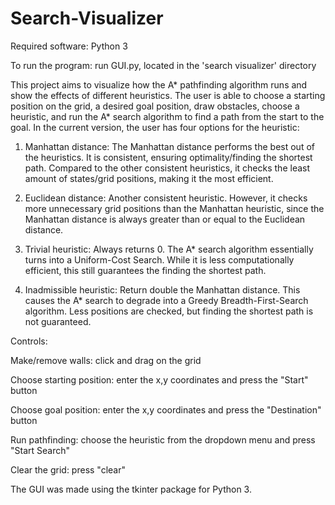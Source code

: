 # Search-Visualizer
Required software: Python 3

To run the program: run GUI.py, located in the 'search visualizer' directory

This project aims to visualize how the A* pathfinding algorithm runs and show the effects of different heuristics. The user is able to choose a starting position on the grid, a desired goal position, draw obstacles, choose a heuristic, and run the A* search algorithm to find a path from the start to the goal. In the current version, the user has four options for the heuristic:

1. Manhattan distance: The Manhattan distance performs the best out of the heuristics. It is consistent, ensuring optimality/finding the shortest path. Compared to the other consistent heuristics, it checks the least amount of states/grid positions, making it the most efficient.

2. Euclidean distance: Another consistent heuristic. However, it checks more unnecessary grid positions than the Manhattan heuristic, since the Manhattan distance is always greater than or equal to the Euclidean distance.

3. Trivial heuristic: Always returns 0. The A* search algorithm essentially turns into a Uniform-Cost Search. While it is less computationally efficient, this still guarantees the finding the shortest path.

4. Inadmissible heuristic: Return double the Manhattan distance. This causes the A* search to degrade into a Greedy Breadth-First-Search algorithm. Less positions are checked, but finding the shortest path is not guaranteed.

Controls:


Make/remove walls: click and drag on the grid

Choose starting position: enter the x,y coordinates and press the "Start" button

Choose goal position: enter the x,y coordinates and press the "Destination" button

Run pathfinding: choose the heuristic from the dropdown menu and press "Start Search"

Clear the grid: press "clear"


The GUI was made using the tkinter package for Python 3.
